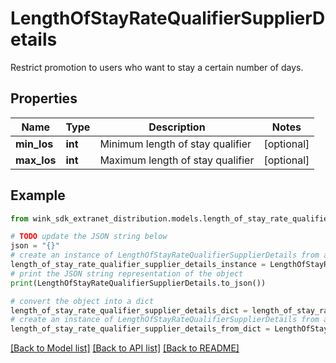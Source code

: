 # LengthOfStayRateQualifierSupplierDetails

Restrict promotion to users who want to stay a certain number of days.

## Properties

Name | Type | Description | Notes
------------ | ------------- | ------------- | -------------
**min_los** | **int** | Minimum length of stay qualifier | [optional] 
**max_los** | **int** | Maximum length of stay qualifier | [optional] 

## Example

```python
from wink_sdk_extranet_distribution.models.length_of_stay_rate_qualifier_supplier_details import LengthOfStayRateQualifierSupplierDetails

# TODO update the JSON string below
json = "{}"
# create an instance of LengthOfStayRateQualifierSupplierDetails from a JSON string
length_of_stay_rate_qualifier_supplier_details_instance = LengthOfStayRateQualifierSupplierDetails.from_json(json)
# print the JSON string representation of the object
print(LengthOfStayRateQualifierSupplierDetails.to_json())

# convert the object into a dict
length_of_stay_rate_qualifier_supplier_details_dict = length_of_stay_rate_qualifier_supplier_details_instance.to_dict()
# create an instance of LengthOfStayRateQualifierSupplierDetails from a dict
length_of_stay_rate_qualifier_supplier_details_from_dict = LengthOfStayRateQualifierSupplierDetails.from_dict(length_of_stay_rate_qualifier_supplier_details_dict)
```
[[Back to Model list]](../README.md#documentation-for-models) [[Back to API list]](../README.md#documentation-for-api-endpoints) [[Back to README]](../README.md)


